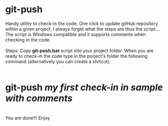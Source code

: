 # git-push
Handy utility to check-in the code.  One click to update gitHub repository within a given project.
I always forget what the steps are thus the script...
<br>
The script is Windows compatible and it supports comments when checking in the code.
<br><br>
Steps:
Copy <b>git-push.bat</b> script into your project folder.
When you are ready to check-in the code type in the porject's folder the following command (alternatively  you can create a shrtcut):
<br>
<br>
<h1>
<b>git-push</b> <I> my first check-in in sample with comments </I>
<br>
</h1>
<br>
You are done!!!
Enjoy

